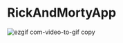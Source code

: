 # RickAndMortyApp
![ezgif com-video-to-gif copy](https://github.com/Kirilloao/RickAndMortyApp/assets/106522858/cc8051e8-5302-4b75-b926-27193bdee297)


